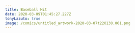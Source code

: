```yaml
---
title: Baseball Hit
date: 2020-03-09T01:45:27.227Z
tonyLazuto: true
image: /comics/untitled_artwork-2020-03-07t220130.061.png
---
```

